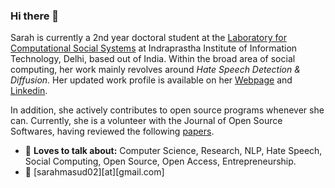 ### Hi there 👋

Sarah is currently a 2nd year doctoral student at the [Laboratory for Computational Social Systems](http://lcs2.iiitd.edu.in/) at  Indraprastha Institute of Information Technology, Delhi, based out of India. Within the broad area of social computing, her work mainly revolves around *Hate Speech Detection & Diffusion.* Her updated work profile is available on her [Webpage](sara-02.github.io) and [Linkedin](https://www.linkedin.com/in/sarahmasud/).

In addition, she actively contributes to open source programs whenever she can. Currently, she is a volunteer with the Journal of Open Source Softwares, having reviewed the following [papers](https://joss.theoj.org/papers/reviewed_by/@sara-02).

- :speech_balloon: **Loves to talk about:** Computer Science, Research, NLP, Hate Speech, Social Computing, Open Source, Open Access, Entrepreneurship.
- :handshake: [sarahmasud02][at][gmail.com]
